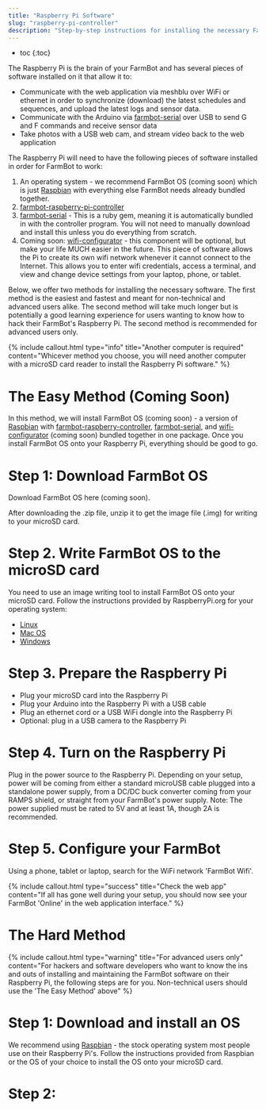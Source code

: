 ```yaml
---
title: "Raspberry Pi Software"
slug: "raspberry-pi-controller"
description: "Step-by-step instructions for installing the necessary FarmBot software onto the Raspberry Pi"
---
```


* toc
{:toc}

The Raspberry Pi is the brain of your FarmBot and has several pieces of software installed on it that allow it to:

* Communicate with the web application via meshblu over WiFi or ethernet in order to synchronize (download) the latest schedules and sequences, and upload the latest logs and sensor data.
* Communicate with the Arduino via [farmbot-serial](https://github.com/FarmBot/farmbot-serial) over USB to send G and F commands and receive sensor data
* Take photos with a USB web cam, and stream video back to the web application

The Raspberry Pi will need to have the following pieces of software installed in order for FarmBot to work:

1. An operating system - we recommend FarmBot OS (coming soon) which is just [Raspbian](https://www.raspbian.org/) with everything else FarmBot needs already bundled together.
2. [farmbot-raspberry-pi-controller](https://github.com/FarmBot/farmbot-raspberry-pi-controller)
3. [farmbot-serial](https://github.com/FarmBot/farmbot-serial) - This is a ruby gem, meaning it is automatically bundled in with the controller program. You will not need to manually download and install this unless you do everything from scratch.
4. Coming soon: [wifi-configurator](https://github.com/FarmBot/wifi-configurator) - this component will be optional, but make your life MUCH easier in the future. This piece of software allows the Pi to create its own wifi network whenever it cannot connect to the Internet. This allows you to enter wifi credentials, access a terminal, and view and change device settings from your laptop, phone, or tablet.

Below, we offer two methods for installing the necessary software. The first method is the easiest and fastest and meant for non-technical and advanced users alike. The second method will take much longer but is potentially a good learning experience for users wanting to know how to hack their FarmBot's Raspberry Pi. The second method is recommended for advanced users only.

{%
include callout.html
type="info"
title="Another computer is required"
content="Whicever method you choose, you will need another computer with a microSD card reader to install the Raspberry Pi software."
%}



# The Easy Method (Coming Soon)

In this method, we will install FarmBot OS (coming soon) - a version of [Raspbian](https://raspbian.org) with [farmbot-raspberry-controller](https://github.com/FarmBot/farmbot-raspberry-pi-controller), [farmbot-serial](https://github.com/FarmBot/farmbot-serial), and [wifi-configurator](https://github.com/FarmBot/wifi-configurator) (coming soon) bundled together in one package. Once you install FarmBot OS onto your Raspberry Pi, everything should be good to go.

# Step 1: Download FarmBot OS
Download FarmBot OS here (coming soon).

After downloading the .zip file, unzip it to get the image file (.img) for writing to your microSD card.

# Step 2. Write FarmBot OS to the microSD card

You need to use an image writing tool to install FarmBot OS onto your microSD card. Follow the instructions provided by RaspberryPi.org for your operating system:

* [Linux](https://www.raspberrypi.org/documentation/installation/installing-images/linux.md)
* [Mac OS](https://www.raspberrypi.org/documentation/installation/installing-images/mac.md)
* [Windows](https://www.raspberrypi.org/documentation/installation/installing-images/windows.md)

# Step 3. Prepare the Raspberry Pi
* Plug your microSD card into the Raspberry Pi
* Plug your Arduino into the Raspberry Pi with a USB cable
* Plug an ethernet cord or a USB WiFi dongle into the Raspberry Pi
* Optional: plug in a USB camera to the Raspberry Pi

# Step 4. Turn on the Raspberry Pi
Plug in the power source to the Raspberry Pi. Depending on your setup, power will be coming from either a standard microUSB cable plugged into a standalone power supply, from a DC/DC buck converter coming from your RAMPS shield, or straight from your FarmBot's power supply. Note: The power supplied must be rated to 5V and at least 1A, though 2A is recommended.

# Step 5. Configure your FarmBot
Using a phone, tablet or laptop, search for the WiFi network 'FarmBot Wifi'.

{%
include callout.html
type="success"
title="Check the web app"
content="If all has gone well during your setup, you should now see your FarmBot 'Online' in the web application interface."
%}



# The Hard Method



{%
include callout.html
type="warning"
title="For advanced users only"
content="For hackers and software developers who want to know the ins and outs of installing and maintaining the FarmBot software on their Raspberry Pi, the following steps are for you. Non-technical users should use the 'The Easy Method' above"
%}

# Step 1: Download and install an OS
We recommend using [Raspbian](https://www.raspbian.org/) - the stock operating system most people use on their Raspberry Pi's. Follow the instructions provided from Raspbian or the OS of your choice to install the OS onto your microSD card.

# Step 2:
